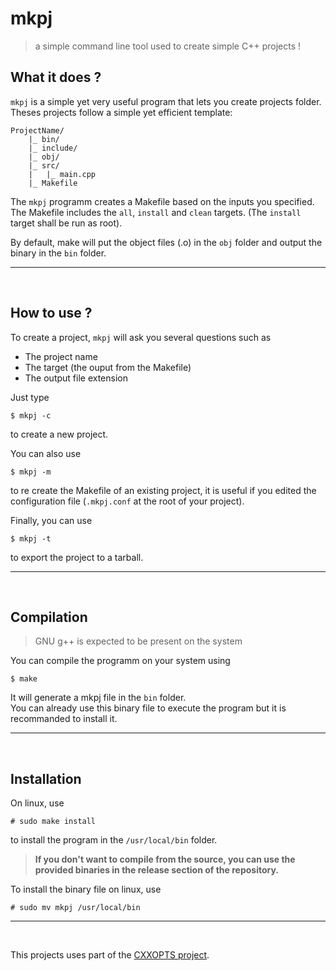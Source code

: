 # mkpj
> a simple command line tool used to create simple C++ projects !

## What it does ?

`mkpj` is a simple yet very useful program that lets you create projects folder.  
Theses projects follow a simple yet efficient template:

```
ProjectName/
    |_ bin/
    |_ include/
    |_ obj/
    |_ src/
    |   |_ main.cpp
    |_ Makefile
```

The `mkpj` programm creates a Makefile based on the inputs you specified.  
The Makefile includes the `all`, `install` and `clean` targets. (The `install` target shall be run as root).

By default, make will put the object files (.o) in the `obj` folder and output the binary in the `bin` folder.

---

<br>

## How to use ?

To create a project, `mkpj` will ask you several questions such as
- The project name
- The target (the ouput from the Makefile)
- The output file extension 

Just type
```
$ mkpj -c
```
to create a new project.

You can also use
```
$ mkpj -m
```
to re create the Makefile of an existing project, it is useful if you edited the configuration file (`.mkpj.conf` at the root of your project).

Finally, you can use
```
$ mkpj -t
```
to export the project to a tarball.

---

<br>

## Compilation
> GNU g++ is expected to be present on the system  

You can compile the programm on your system using
```
$ make
```
It will generate a mkpj file in the `bin` folder.  
You can already use this binary file to execute the program but it is recommanded to install it.  

---

<br>

## Installation
On linux, use
```
# sudo make install
```
to install the program in the `/usr/local/bin` folder.

> **If you don't want to compile from the source, you can use the provided binaries in the release section of the repository.**  

To install the binary file on linux, use
```
# sudo mv mkpj /usr/local/bin
```

---

<br>

This projects uses part of the [CXXOPTS project](https://github.com/jarro2783/cxxopts).